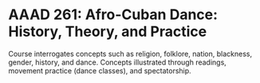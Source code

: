 # AAAD 261: Afro-Cuban Dance: History, Theory, and Practice

Course interrogates concepts such as religion, folklore, nation, blackness, gender, history, and dance. Concepts illustrated through readings, movement practice (dance classes), and spectatorship.